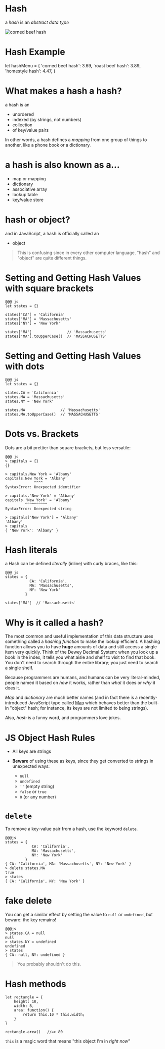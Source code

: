 # Hash

a *hash* is an *abstract data type*

![corned beef hash](../images/cornedbeefhash.jpeg)

# Hash Example

let hashMenu = {
    'corned beef hash': 3.69,
    'roast beef hash': 3.89,
    'homestyle hash': 4.47,
}

# What makes a hash a hash?

a hash is an

* unordered 
* indexed (by strings, not numbers)
* collection
* of key/value pairs

In other words, a hash defines a *mapping* from one group of things to another, like a phone book or a dictionary.

# a hash is also known as a...

  * map or mapping
  * dictionary
  * associative array
  * lookup table
  * key/value store

# hash or object?
  
and in JavaScript, a hash is officially called an

  * object

> This is confusing since in every other computer language, "hash" and "object" are quite different things.

# Setting and Getting Hash Values with square brackets

    @@@ js
    let states = {}

    states['CA'] = 'California'
    states['MA'] = 'Massachusetts'
    states['NY'] = 'New York'

    states['MA']                // 'Massachusetts'
    states['MA'].toUpperCase()  // 'MASSACHUSETTS'

# Setting and Getting Hash Values with dots

    @@@ js
    let states = {}

    states.CA = 'California'
    states.MA = 'Massachusetts'
    states.NY = 'New York'

    states.MA                // 'Massachusetts'
    states.MA.toUpperCase()  // 'MASSACHUSETTS'

# Dots vs. Brackets

Dots are a bit prettier than square brackets, but less versatile:

    @@@ js
    > capitals = {}
    {}
    
    > capitals.New York = 'Albany'
    capitals.New York = 'Albany'
                 ^^^^
    SyntaxError: Unexpected identifier
    
    > capitals.'New York' = 'Albany'
    capitals.'New York' = 'Albany'
             ^^^^^^^^^^
    SyntaxError: Unexpected string
    
    > capitals['New York'] = 'Albany'
    'Albany'
    > capitals
    { 'New York': 'Albany' }

# Hash literals

a Hash can be defined *literally* (inline) with curly braces, like this:

    @@@ js
    states = {
               CA: 'California',
               MA: 'Massachusetts',
               NY: 'New York'
             }

    states['MA']  // 'Massachusetts'

# Why is it called a hash?

The most common and useful implementation of this data structure uses something called a *hashing function* to make the lookup efficient. A hashing function allows you to have **huge** amounts of data and still access a single item very quickly. Think of the Dewey Decimal System: when you look up a book in the index, it tells you what aisle and shelf to visit to find that book. You don't need to search through the entire library; you just need to search a single shelf.

Because programmers are humans, and humans can be very literal-minded, people named it based on *how* it works, rather than *what* it does or *why* it does it.

*Map* and *dictionary* are much better names (and in fact there is a recently-introduced JavaScript type called [Map](https://developer.mozilla.org/en-US/docs/Web/JavaScript/Reference/Global_Objects/Map) which behaves better than the built-in "object" hash; for instance, its keys are not limited to being strings).

Also, *hash* is a funny word, and programmers love jokes.

# JS Object Hash Rules

* All keys are strings

* **Beware** of using these as keys, since they get converted to strings in unexpected ways:

    * `null`
    * `undefined`
    * `''` (empty string)
    * `false` or `true`
    * `0` (or any number)

# `delete`

To remove a key-value pair from a hash, use the keyword `delete`.

    @@@js
    states = {
                CA: 'California',
                MA: 'Massachusetts',
                NY: 'New York'
             }
    { CA: 'California', MA: 'Massachusetts', NY: 'New York' }
    > delete states.MA
    true
    > states
    { CA: 'California', NY: 'New York' }

# fake delete

You can get a similar effect by setting the value to `null` or `undefined`, but beware: the key remains!

    @@@js
    > states.CA = null
    null
    > states.NY = undefined
    undefined
    > states
    { CA: null, NY: undefined }

> You probably shouldn't do this.

# Hash methods

```
let rectangle = {
    height: 10,
    width: 8,
    area: function() {
        return this.10 * this.width;
    }
}

rectangle.area()   //=> 80
```

`this` is a magic word that means "this object I'm in *right now*"
